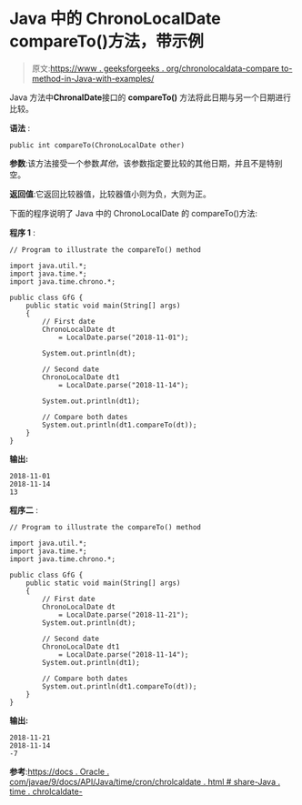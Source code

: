 # Java 中的 ChronoLocalDate compareTo()方法，带示例

> 原文:[https://www . geeksforgeeks . org/chronolocaldata-compare to-method-in-Java-with-examples/](https://www.geeksforgeeks.org/chronolocaldate-compareto-method-in-java-with-examples/)

Java 方法中**ChronalDate**接口的 **compareTo()** 方法将此日期与另一个日期进行比较。

**语法** :

```
public int compareTo(ChronoLocalDate other)

```

**参数**:该方法接受一个参数*其他*，该参数指定要比较的其他日期，并且不是特别空。

**返回值**:它返回比较器值，比较器值小则为负，大则为正。

下面的程序说明了 Java 中的 ChronoLocalDate 的 compareTo()方法:

**程序 1** :

```
// Program to illustrate the compareTo() method

import java.util.*;
import java.time.*;
import java.time.chrono.*;

public class GfG {
    public static void main(String[] args)
    {
        // First date
        ChronoLocalDate dt
            = LocalDate.parse("2018-11-01");

        System.out.println(dt);

        // Second date
        ChronoLocalDate dt1
            = LocalDate.parse("2018-11-14");

        System.out.println(dt1);

        // Compare both dates
        System.out.println(dt1.compareTo(dt));
    }
}
```

**输出:**

```
2018-11-01
2018-11-14
13

```

**程序二** :

```
// Program to illustrate the compareTo() method

import java.util.*;
import java.time.*;
import java.time.chrono.*;

public class GfG {
    public static void main(String[] args)
    {
        // First date
        ChronoLocalDate dt
            = LocalDate.parse("2018-11-21");
        System.out.println(dt);

        // Second date
        ChronoLocalDate dt1
            = LocalDate.parse("2018-11-14");
        System.out.println(dt1);

        // Compare both dates
        System.out.println(dt1.compareTo(dt));
    }
}
```

**输出:**

```
2018-11-21
2018-11-14
-7

```

**参考**:[https://docs . Oracle . com/javae/9/docs/API/Java/time/cron/chrolcaldate . html # share-Java . time . chrolcaldate-](https://docs.oracle.com/javase/9/docs/api/java/time/chrono/ChronoLocalDate.html#compareTo-java.time.chrono.ChronoLocalDate-)